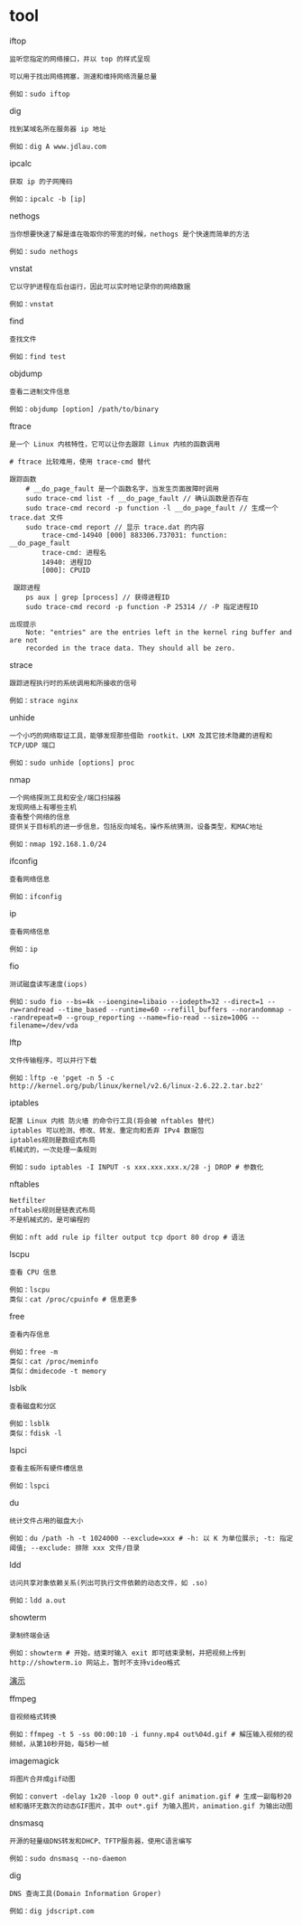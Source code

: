 # tool

iftop

    监听您指定的网络接口，并以 top 的样式呈现

    可以用于找出网络拥塞，测速和维持网络流量总量

    例如：sudo iftop

dig

    找到某域名所在服务器 ip 地址

    例如：dig A www.jdlau.com

ipcalc

    获取 ip 的子网掩码

    例如：ipcalc -b [ip]

nethogs

    当你想要快速了解是谁在吸取你的带宽的时候，nethogs 是个快速而简单的方法

    例如：sudo nethogs

vnstat

    它以守护进程在后台运行，因此可以实时地记录你的网络数据

    例如：vnstat

find

    查找文件

    例如：find test

objdump

    查看二进制文件信息

    例如：objdump [option] /path/to/binary

ftrace

    是一个 Linux 内核特性，它可以让你去跟踪 Linux 内核的函数调用

    # ftrace 比较难用，使用 trace-cmd 替代

    跟踪函数
        # __do_page_fault 是一个函数名字，当发生页面故障时调用
        sudo trace-cmd list -f __do_page_fault // 确认函数是否存在
        sudo trace-cmd record -p function -l __do_page_fault // 生成一个 trace.dat 文件
        sudo trace-cmd report // 显示 trace.dat 的内容
            trace-cmd-14940 [000] 883306.737031: function:             __do_page_fault
            trace-cmd: 进程名
            14940: 进程ID
            [000]: CPUID

     跟踪进程
        ps aux | grep [process] // 获得进程ID
        sudo trace-cmd record -p function -P 25314 // -P 指定进程ID

    出现提示
        Note: "entries" are the entries left in the kernel ring buffer and are not
        recorded in the trace data. They should all be zero.

strace

    跟踪进程执行时的系统调用和所接收的信号

    例如：strace nginx

unhide

    一个小巧的网络取证工具，能够发现那些借助 rootkit、LKM 及其它技术隐藏的进程和 TCP/UDP 端口

    例如：sudo unhide [options] proc

nmap

    一个网络探测工具和安全/端口扫描器
    发现网络上有哪些主机
    查看整个网络的信息
    提供关于目标机的进一步信息，包括反向域名，操作系统猜测，设备类型，和MAC地址

    例如：nmap 192.168.1.0/24

ifconfig

    查看网络信息

    例如：ifconfig

ip

    查看网络信息

    例如：ip

fio

    测试磁盘读写速度(iops)

    例如：sudo fio --bs=4k --ioengine=libaio --iodepth=32 --direct=1 --rw=randread --time_based --runtime=60 --refill_buffers --norandommap --randrepeat=0 --group_reporting --name=fio-read --size=100G --filename=/dev/vda

lftp

    文件传输程序，可以并行下载

    例如：lftp -e 'pget -n 5 -c http://kernel.org/pub/linux/kernel/v2.6/linux-2.6.22.2.tar.bz2'

iptables

    配置 Linux 内核 防火墙 的命令行工具(将会被 nftables 替代)
    iptables 可以检测、修改、转发、重定向和丢弃 IPv4 数据包
    iptables规则是数组式布局
    机械式的，一次处理一条规则

    例如：sudo iptables -I INPUT -s xxx.xxx.xxx.x/28 -j DROP # 参数化

nftables

    Netfilter
    nftables规则是链表式布局
    不是机械式的，是可编程的

    例如：nft add rule ip filter output tcp dport 80 drop # 语法

lscpu

    查看 CPU 信息

    例如：lscpu
    类似：cat /proc/cpuinfo # 信息更多

free

    查看内存信息

    例如：free -m
    类似：cat /proc/meminfo
    类似：dmidecode -t memory

lsblk

    查看磁盘和分区

    例如：lsblk
    类似：fdisk -l

lspci

    查看主板所有硬件槽信息

    例如：lspci

du

    统计文件占用的磁盘大小

    例如：du /path -h -t 1024000 --exclude=xxx # -h: 以 K 为单位展示; -t: 指定阈值; --exclude: 排除 xxx 文件/目录

ldd

    访问共享对象依赖关系(列出可执行文件依赖的动态文件，如 .so)

    例如：ldd a.out

showterm

    录制终端会话

    例如：showterm # 开始，结束时输入 exit 即可结束录制，并把视频上传到 http://showterm.io 网站上，暂时不支持video格式

[演示](http://showterm.io/7aeed561c67c7c852b09a)

ffmpeg

    音视频格式转换

    例如：ffmpeg -t 5 -ss 00:00:10 -i funny.mp4 out%04d.gif # 解压输入视频的视频帧，从第10秒开始，每5秒一帧

imagemagick

    将图片合并成gif动图

    例如：convert -delay 1x20 -loop 0 out*.gif animation.gif # 生成一副每秒20帧和循环无数次的动态GIF图片，其中 out*.gif 为输入图片，animation.gif 为输出动图

dnsmasq

    开源的轻量级DNS转发和DHCP、TFTP服务器，使用C语言编写

    例如：sudo dnsmasq --no-daemon

dig

    DNS 查询工具(Domain Information Groper)

    例如：dig jdscript.com
